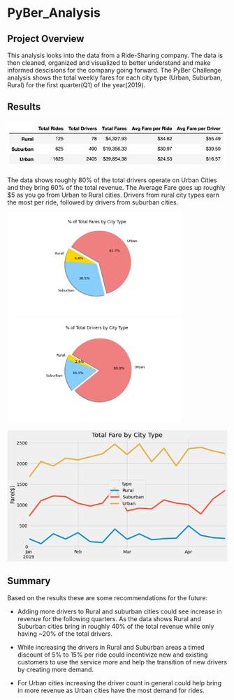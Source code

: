 # PyBer_Analysis

## Project Overview
This analysis looks into the data from a Ride-Sharing company. The data is then cleaned, organized and visualized to better understand and make informed descisions for the company going forward. The PyBer Challenge analysis shows the total weekly fares for each city type (Urban, Suburban, Rural) for the first quarter(Q1) of the year(2019).



## Results
<img src="analysis/pyber_sum_df.png" width="500"> 

The data shows roughly 80% of the total drivers operate on Urban Cities and they bring 60% of the total revenue. The Average Fare goes up roughly $5 as you go from Urban to Rural cities. Drivers from rural city types earn the most per ride, followed by drivers from suburban cities. 

<img src="analysis/Fig5.png" width="400"> <img src="analysis/Fig7.png" width="400">

<img src="analysis/PyBer_fare_sum.png" width="600">



## Summary
Based on the results these are some recommendations for the future:
- Adding more drivers to Rural and suburban cities could see increase in revenue for the following quarters. As the data shows Rural and Suburban cities bring in roughly 40% of the total revenue while only having ~20% of the total drivers. 
 
- While increasing the drivers in Rural and Suburban areas a timed discount of 5% to 15% per ride could incentivize new and existing customers to use the service more and help the transition of new drivers by creating more demand. 

- For Urban cities increasing the driver count in general could help bring in more revenue as Urban cities have the most demand for rides. 

